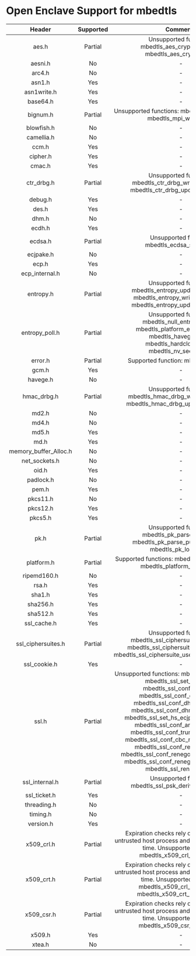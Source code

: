 # Open Enclave Support for mbedtls

Header | Supported | Comments |
:---:|:---:|:---:|
aes.h | Partial | Unsupported functions: mbedtls_aes_crypt_cfb128(), mbedtls_aes_crypt_cfb8() |
aesni.h | No | - |
arc4.h | No | - |
asn1.h | Yes | -|
asn1write.h | Yes | - |
base64.h | Yes | - |
bignum.h | Partial | Unsupported functions: mbedtls_mpi_read_file(), mbedtls_mpi_write_file() |
blowfish.h | No | - |
camellia.h | No | - |
ccm.h | Yes | - |
cipher.h | Yes | - |
cmac.h | Yes | - |
ctr_drbg.h | Partial | Unsupported functions: mbedtls_ctr_drbg_write_seed_file(), mbedtls_ctr_drbg_update_seed_file() |
debug.h | Yes | - |
des.h | Yes | - |
dhm.h | No | - |
ecdh.h | Yes | - |
ecdsa.h | Partial | Unsupported function: mbedtls_ecdsa_sign_det() |
ecjpake.h | No | - |
ecp.h | Yes | - |
ecp_internal.h | No  | - |
entropy.h | Partial | Unsupported functions: mbedtls_entropy_update_nv_seed(), mbedtls_entropy_write_seed_file(), mbedtls_entropy_update_seed_file() |
entropy_poll.h | Partial | Unsupported functions: mbedtls_null_entropy_poll(), mbedtls_platform_entropy_poll(), mbedtls_havege_poll(), mbedtls_hardclock_poll(), mbedtls_nv_seed_poll() |
error.h | Partial | Supported function: mbedtls_strerror() |
gcm.h | Yes | - |
havege.h | No | - |
hmac_drbg.h | Partial | Unsupported functions: mbedtls_hmac_drbg_write_seed_file(), mbedtls_hmac_drbg_update_seed_file() |
md2.h | No | - |
md4.h | No  | - |
md5.h | Yes | - |
md.h | Yes | - |
memory_buffer_Alloc.h | No | - |
net_sockets.h | No | - |
oid.h | Yes | - |
padlock.h | No  | - |
pem.h | Yes | - |
pkcs11.h | No | - |
pkcs12.h | Yes | - |
pkcs5.h | Yes | - |
pk.h | Partial | Unsupported functions: mbedtls_pk_parse_keyfile(), mbedtls_pk_parse_public_keyfile(), mbedtls_pk_load_file() |
platform.h | Partial | Supported functions: mbedtls_platform_setup(), mbedtls_platform_teardown() |
ripemd160.h | No | - |
rsa.h | Yes | - |
sha1.h | Yes | - |
sha256.h | Yes | - |
sha512.h | Yes | - |
ssl_cache.h | Yes | - |
ssl_ciphersuites.h | Partial | Unsupported functions: mbedtls_ssl_ciphersuite_uses_dhe(), mbedtls_ssl_ciphersuite_uses_ecdhe(), mbedtls_ssl_ciphersuite_uses_server_signature() |
ssl_cookie.h | Yes | - |
ssl.h | Partial | Unsupported functions: mbedtls_ssl_conf_psk(), mbedtls_ssl_set_hs_psk(), mbedtls_ssl_conf_psk_cb(), mbedtls_ssl_conf_dh_param(), mbedtls_ssl_conf_dh_param_ctx(), mbedtls_ssl_conf_dhm_min_bitlen(), mbedtls_ssl_set_hs_ecjpake_password(), mbedtls_ssl_conf_arc4_support(), mbedtls_ssl_conf_truncated_hmac(), mbedtls_ssl_conf_cbc_record_splitting(), mbedtls_ssl_conf_renegotiation(), mbedtls_ssl_conf_renegotiation_enforced(), mbedtls_ssl_conf_renegotiation_period(), mbedtls_ssl_renegotiate() |
ssl_internal.h | Partial | Unsupported function: mbedtls_ssl_psk_derive_premaster() |
ssl_ticket.h | Yes | - |
threading.h | No  | - |
timing.h | No | - |
version.h | Yes | - |
x509_crl.h | Partial | Expiration checks rely on implicit calls to untrusted host process and not enclave secured time. Unsupported function: mbedtls_x509_crl_parse_file() |
x509_crt.h | Partial | Expiration checks rely on implicit calls to untrusted host process and not enclave secured time. Unsupported functions: mbedtls_x509_crl_parse_file(), mbedtls_x509_crt_parse_path() |
x509_csr.h | Partial | Expiration checks rely on implicit calls to untrusted host process and not enclave secured time. Unsupported function: mbedtls_x509_csr_parse_file() |
x509.h | Yes | - |
xtea.h | No | - |
